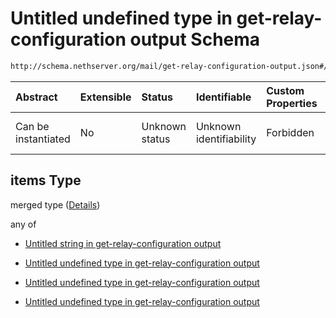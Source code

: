 # Untitled undefined type in get-relay-configuration output Schema

```txt
http://schema.nethserver.org/mail/get-relay-configuration-output.json#/properties/networks/items
```



| Abstract            | Extensible | Status         | Identifiable            | Custom Properties | Additional Properties | Access Restrictions | Defined In                                                                                               |
| :------------------ | :--------- | :------------- | :---------------------- | :---------------- | :-------------------- | :------------------ | :------------------------------------------------------------------------------------------------------- |
| Can be instantiated | No         | Unknown status | Unknown identifiability | Forbidden         | Allowed               | none                | [get-relay-configuration-output.json\*](mail/get-relay-configuration-output.json "open original schema") |

## items Type

merged type ([Details](get-relay-configuration-output-properties-networks-items.md))

any of

* [Untitled string in get-relay-configuration output](get-relay-configuration-output-properties-networks-items-anyof-0.md "check type definition")

* [Untitled undefined type in get-relay-configuration output](get-relay-configuration-output-properties-networks-items-anyof-1.md "check type definition")

* [Untitled undefined type in get-relay-configuration output](get-relay-configuration-output-properties-networks-items-anyof-2.md "check type definition")

* [Untitled undefined type in get-relay-configuration output](get-relay-configuration-output-properties-networks-items-anyof-3.md "check type definition")
